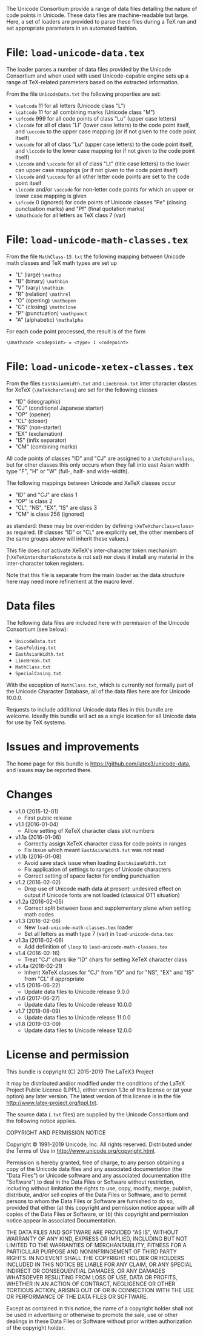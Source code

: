 The Unicode Consortium provide a range of data files detailing
the nature of code points in Unicode. These data files are
machine-readable but large. Here, a set of loaders are provided
to parse these files during a TeX run and set appropriate
parameters in an automated fashion.

File: `load-unicode-data.tex`
=============================

The loader parses a number of data files provided by the Unicode
Consortium and when used with used Unicode-capable engine sets
up a range of TeX-related parameters based on the extracted
information.

From the file `UnicodeData.txt` the following properties are set:
- `\catcode` 11 for all letters (Unicode class "L")
- `\catcode` 11 for all combining marks (Unicode class "M")
- `\sfcode` 999 for all code points of class "Lu" (upper case
  letters)
- `\lccode` for all of class "Ll" (lower case letters) to the code
  point itself, and `\uccode` to the upper case mapping (or if
  not given to the code point itself)
- `\uccode` for all of class "Lu" (upper case letters) to the code
  point itself, and `\lccode` to the lower case mapping (or if
  not given to the code point itself)
- `\lccode` and `\uccode` for all of class "Lt" (title case
  letters) to the lower can upper case mappings (or if not given
  to the code point itself)
- `\lccode` and `\uccode` for all other letter code points are
  set to the code point itself
- `\lccode` and/or `\uccode` for non-letter code points for
  which an upper or lower case mapping is given
- `\sfcode` 0 (ignored) for code points of Unicode classes "Pe"
  (closing punctuation marks) and "Pf" (final quotation marks)
- `\Umathcode` for all letters as TeX class 7 (var)

File: `load-unicode-math-classes.tex`
======================================

From the file `MathClass-15.txt` the following mapping between
Unicode math classes and TeX math types are set up
- "L" (large)       `\mathop`
- "B" (binary)      `\mathbin`
- "V" (vary)        `\mathbin`
- "R" (relation)    `\mathrel`
- "O" (opening)     `\mathopen`
- "C" (closing)     `\mathclose`
- "P" (punctuation) `\mathpunct`
- "A" (alphabetic)  `\mathalpha`

For each code point processed, the result is of the form

    \Umathcode <codepoint> = <type> 1 <codepoint>

File: `load-unicode-xetex-classes.tex`
======================================

From the files `EastAsianWidth.txt` and `LineBreak.txt` inter
character classes for XeTeX (`\XeTeXcharclass`) are set for the
following classes
- "ID" (ideographic)
- "CJ" (conditional Japanese starter)
- "OP" (opener)
- "CL" (closer)
- "NS" (non-starter)
- "EX" (exclamation)
- "IS" (infix separator)
- "CM" (combining marks)

All code points of classes "ID" and "CJ" are assigned to a
`\XeTeXcharclass`, but for other classes this only occurs when
they fall into east Asian width type "F", "H" or "W" (full-,
half- and wide-width).

The following mappings between Unicode and XeTeX classes occur
- "ID" and "CJ" are class 1
- "OP" is class 2
- "CL", "NS", "EX", "IS" are class 3
- "CM" is class 256 (ignored)

as standard: these may be over-ridden by defining
`\XeTeXcharclass<class>` as required. (If classes "ID" or "CL"
are explicitly set, the other members of the same groups above
will inherit these values.)

This file does _not_ activate XeTeX's inter-character token
mechanism (`\XeTeXinterchartokenstate` is not set) nor does it
install any material in the inter-character token registers.

Note that this file is separate from the main loader as the data
structure here may need more refinement at the macro level.

Data files
==========

The following data files are included here with permission of the
Unicode Consortium (see below):
- `UnicodeData.txt`
- `CaseFolding.txt`
- `EastAsianWidth.txt`
- `LineBreak.txt`
- `MathClass.txt`
- `SpecialCasing.txt`

With the exception of `MathClass.txt`, which is currently not
formally part of the Unicode Character Database, all of the
data files here are for Unicode 10.0.0.

Requests to include additional Unicode data files in this bundle are
welcome. Ideally this bundle will act as a single location for all
Unicode data for use by TeX systems.

Issues and improvements
=======================

The home page for this bundle is
https://github.com/latex3/unicode-data, and issues may be
reported there.

Changes
=======

- v1.0  (2015-12-01)
  - First public release
- v1.1  (2016-01-04)
  - Allow setting of XeTeX character class slot numbers
- v1.1a (2016-01-06)
  - Correctly assign XeTeX character class for code points in
    ranges
  - Fix issue which meant `EastAsianWidth.txt` was not read
- v1.1b (2016-01-08)
  - Avoid save stack issue when loading `EastAsianWidth.txt`
  - Fix application of settings to ranges of Unicode characters
  - Correct setting of space factor for ending punctuation
- v1.2 (2016-02-02)
  - Drop use of Unicode math data at present: undesired effect on
    output if Unicode fonts are not loaded (classical OT1
    situation)
- v1.2a (2016-02-05)
  - Correct split between base and supplementary plane when
    setting math codes
- v1.3 (2016-02-06)
  - New `load-unicode-math-classes.tex` loader
  - Set all letters as math type 7 (var) in
    `load-unicode-data.tex`
- v1.3a (2016-02-06)
  - Add definition of `\loop` to `load-unicode-math-classes.tex`
- v1.4 (2016-02-16)
  - Treat "CJ" chars like "ID" chars for setting XeTeX character
    class
- v1.4a (2016-02-21)
  - Inherit XeTeX classes for "CJ" from "ID" and for  "NS", "EX"
    and "IS" from "CL" if appropriate
- v1.5 (2016-06-22)
  - Update data files to Unicode release 9.0.0
- v1.6 (2017-06-27)
  - Update data files to Unicode release 10.0.0
- v1.7 (2018-08-09)
  - Update data files to Unicode release 11.0.0
- v1.8 (2019-03-09)
  - Update data files to Unicode release 12.0.0

License and permission
======================

This bundle is copyright (C) 2015-2019 The LaTeX3 Project

It may be distributed and/or modified under the conditions of
the LaTeX Project Public License (LPPL), either version 1.3c of
this license or (at your option) any later version. The latest
version of this license is in the file
http://www.latex-project.org/lppl.txt.

The source data (`.txt` files) are supplied by the Unicode
Consortium and the following notice applies.

COPYRIGHT AND PERMISSION NOTICE


Copyright © 1991-2019 Unicode, Inc. All rights reserved.
Distributed under the Terms of Use in http://www.unicode.org/copyright.html.

Permission is hereby granted, free of charge, to any person obtaining
a copy of the Unicode data files and any associated documentation
(the "Data Files") or Unicode software and any associated documentation
(the "Software") to deal in the Data Files or Software
without restriction, including without limitation the rights to use,
copy, modify, merge, publish, distribute, and/or sell copies of
the Data Files or Software, and to permit persons to whom the Data Files
or Software are furnished to do so, provided that either
(a) this copyright and permission notice appear with all copies
of the Data Files or Software, or
(b) this copyright and permission notice appear in associated
Documentation.

THE DATA FILES AND SOFTWARE ARE PROVIDED "AS IS", WITHOUT WARRANTY OF
ANY KIND, EXPRESS OR IMPLIED, INCLUDING BUT NOT LIMITED TO THE
WARRANTIES OF MERCHANTABILITY, FITNESS FOR A PARTICULAR PURPOSE AND
NONINFRINGEMENT OF THIRD PARTY RIGHTS.
IN NO EVENT SHALL THE COPYRIGHT HOLDER OR HOLDERS INCLUDED IN THIS
NOTICE BE LIABLE FOR ANY CLAIM, OR ANY SPECIAL INDIRECT OR CONSEQUENTIAL
DAMAGES, OR ANY DAMAGES WHATSOEVER RESULTING FROM LOSS OF USE,
DATA OR PROFITS, WHETHER IN AN ACTION OF CONTRACT, NEGLIGENCE OR OTHER
TORTIOUS ACTION, ARISING OUT OF OR IN CONNECTION WITH THE USE OR
PERFORMANCE OF THE DATA FILES OR SOFTWARE.

Except as contained in this notice, the name of a copyright holder
shall not be used in advertising or otherwise to promote the sale,
use or other dealings in these Data Files or Software without prior
written authorization of the copyright holder.

